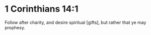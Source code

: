 # 1 Corinthians 14:1

Follow after charity, and desire spiritual [gifts], but rather that ye may prophesy.